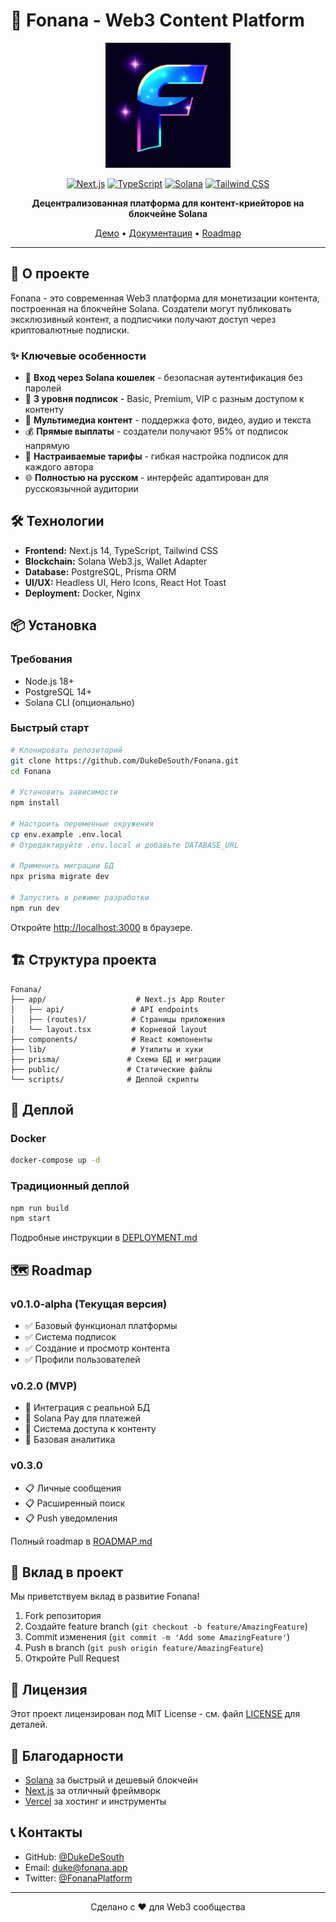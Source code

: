 # 🎨 Fonana - Web3 Content Platform

<div align="center">
  <img src="fonanaLogo1.png" alt="Fonana Logo" width="200"/>
  
  [![Next.js](https://img.shields.io/badge/Next.js-14.1.0-black?style=for-the-badge&logo=next.js)](https://nextjs.org/)
  [![TypeScript](https://img.shields.io/badge/TypeScript-5.0-blue?style=for-the-badge&logo=typescript)](https://www.typescriptlang.org/)
  [![Solana](https://img.shields.io/badge/Solana-Web3-purple?style=for-the-badge&logo=solana)](https://solana.com/)
  [![Tailwind CSS](https://img.shields.io/badge/Tailwind-3.4-38B2AC?style=for-the-badge&logo=tailwind-css)](https://tailwindcss.com/)
  
  **Децентрализованная платформа для контент-криейторов на блокчейне Solana**
  
  [Демо](https://fonana.app) • [Документация](./ROADMAP.md) • [Roadmap](./ROADMAP.md)
</div>

---

## 🚀 О проекте

Fonana - это современная Web3 платформа для монетизации контента, построенная на блокчейне Solana. Создатели могут публиковать эксклюзивный контент, а подписчики получают доступ через криптовалютные подписки.

### ✨ Ключевые особенности

- 🔐 **Вход через Solana кошелек** - безопасная аутентификация без паролей
- 💎 **3 уровня подписок** - Basic, Premium, VIP с разным доступом к контенту
- 📸 **Мультимедиа контент** - поддержка фото, видео, аудио и текста
- 💰 **Прямые выплаты** - создатели получают 95% от подписок напрямую
- 🎨 **Настраиваемые тарифы** - гибкая настройка подписок для каждого автора
- 🌐 **Полностью на русском** - интерфейс адаптирован для русскоязычной аудитории

## 🛠 Технологии

- **Frontend:** Next.js 14, TypeScript, Tailwind CSS
- **Blockchain:** Solana Web3.js, Wallet Adapter
- **Database:** PostgreSQL, Prisma ORM
- **UI/UX:** Headless UI, Hero Icons, React Hot Toast
- **Deployment:** Docker, Nginx

## 📦 Установка

### Требования
- Node.js 18+
- PostgreSQL 14+
- Solana CLI (опционально)

### Быстрый старт

```bash
# Клонировать репозиторий
git clone https://github.com/DukeDeSouth/Fonana.git
cd Fonana

# Установить зависимости
npm install

# Настроить переменные окружения
cp env.example .env.local
# Отредактируйте .env.local и добавьте DATABASE_URL

# Применить миграции БД
npx prisma migrate dev

# Запустить в режиме разработки
npm run dev
```

Откройте [http://localhost:3000](http://localhost:3000) в браузере.

## 🏗 Структура проекта

```
Fonana/
├── app/                    # Next.js App Router
│   ├── api/               # API endpoints
│   ├── (routes)/          # Страницы приложения
│   └── layout.tsx         # Корневой layout
├── components/            # React компоненты
├── lib/                   # Утилиты и хуки
├── prisma/               # Схема БД и миграции
├── public/               # Статические файлы
└── scripts/              # Деплой скрипты
```

## 🚀 Деплой

### Docker

```bash
docker-compose up -d
```

### Традиционный деплой

```bash
npm run build
npm start
```

Подробные инструкции в [DEPLOYMENT.md](./DEPLOYMENT.md)

## 🗺 Roadmap

### v0.1.0-alpha (Текущая версия)
- ✅ Базовый функционал платформы
- ✅ Система подписок
- ✅ Создание и просмотр контента
- ✅ Профили пользователей

### v0.2.0 (MVP)
- 🔄 Интеграция с реальной БД
- 🔄 Solana Pay для платежей
- 🔄 Система доступа к контенту
- 🔄 Базовая аналитика

### v0.3.0
- 📋 Личные сообщения
- 📋 Расширенный поиск
- 📋 Push уведомления

Полный roadmap в [ROADMAP.md](./ROADMAP.md)

## 🤝 Вклад в проект

Мы приветствуем вклад в развитие Fonana! 

1. Fork репозитория
2. Создайте feature branch (`git checkout -b feature/AmazingFeature`)
3. Commit изменения (`git commit -m 'Add some AmazingFeature'`)
4. Push в branch (`git push origin feature/AmazingFeature`)
5. Откройте Pull Request

## 📄 Лицензия

Этот проект лицензирован под MIT License - см. файл [LICENSE](LICENSE) для деталей.

## 🙏 Благодарности

- [Solana](https://solana.com/) за быстрый и дешевый блокчейн
- [Next.js](https://nextjs.org/) за отличный фреймворк
- [Vercel](https://vercel.com/) за хостинг и инструменты

## 📞 Контакты

- GitHub: [@DukeDeSouth](https://github.com/DukeDeSouth)
- Email: duke@fonana.app
- Twitter: [@FonanaPlatform](https://twitter.com/FonanaPlatform)

---

<div align="center">
  Сделано с ❤️ для Web3 сообщества
</div> 